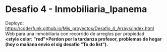 # Desafio 4 - Inmobiliaria_Ipanema
Deployd: https://coderfunk.github.io/Mis_proyectos/Desafio_4_Arrays/index.html <br>
Web para una inmobiliaria con recorrido de arreglos por propiedad <br> 
<b> <style color: "red">Perdon por la tardanza profesor, problemas de hogar (hoy o mañana envio el sig desafio "To do list"). </style></b>
